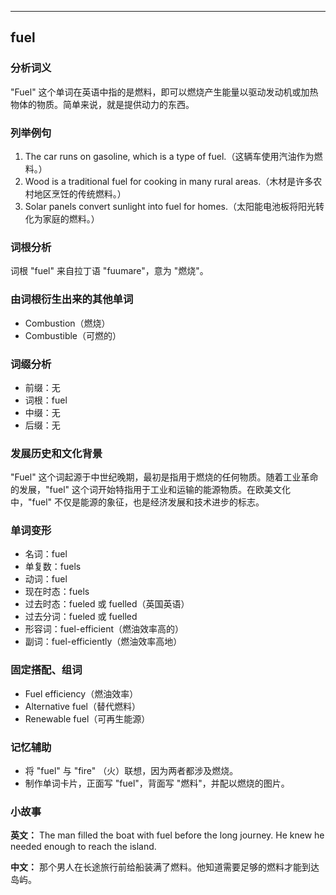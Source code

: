
---------------
## fuel
### 分析词义
"Fuel" 这个单词在英语中指的是燃料，即可以燃烧产生能量以驱动发动机或加热物体的物质。简单来说，就是提供动力的东西。

### 列举例句
1. The car runs on gasoline, which is a type of fuel.（这辆车使用汽油作为燃料。）
2. Wood is a traditional fuel for cooking in many rural areas.（木材是许多农村地区烹饪的传统燃料。）
3. Solar panels convert sunlight into fuel for homes.（太阳能电池板将阳光转化为家庭的燃料。）

### 词根分析
词根 "fuel" 来自拉丁语 "fuumare"，意为 "燃烧"。

### 由词根衍生出来的其他单词
- Combustion（燃烧）
- Combustible（可燃的）

### 词缀分析
- 前缀：无
- 词根：fuel
- 中缀：无
- 后缀：无

### 发展历史和文化背景
"Fuel" 这个词起源于中世纪晚期，最初是指用于燃烧的任何物质。随着工业革命的发展，"fuel" 这个词开始特指用于工业和运输的能源物质。在欧美文化中，"fuel" 不仅是能源的象征，也是经济发展和技术进步的标志。

### 单词变形
- 名词：fuel
- 单复数：fuels
- 动词：fuel
- 现在时态：fuels
- 过去时态：fueled 或 fuelled（英国英语）
- 过去分词：fueled 或 fuelled
- 形容词：fuel-efficient（燃油效率高的）
- 副词：fuel-efficiently（燃油效率高地）

### 固定搭配、组词
- Fuel efficiency（燃油效率）
- Alternative fuel（替代燃料）
- Renewable fuel（可再生能源）

### 记忆辅助
- 将 "fuel" 与 "fire" （火）联想，因为两者都涉及燃烧。
- 制作单词卡片，正面写 "fuel"，背面写 "燃料"，并配以燃烧的图片。

### 小故事
**英文：**
The man filled the boat with fuel before the long journey. He knew he needed enough to reach the island.

**中文：**
那个男人在长途旅行前给船装满了燃料。他知道需要足够的燃料才能到达岛屿。

